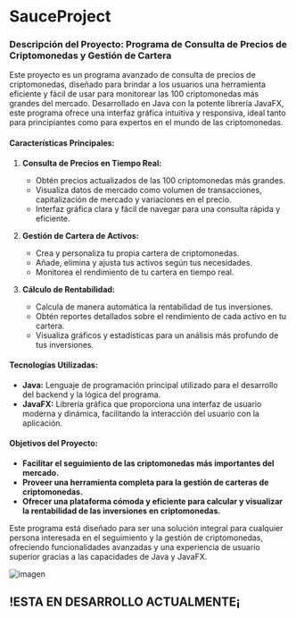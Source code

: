 # SauceProject

### Descripción del Proyecto: Programa de Consulta de Precios de Criptomonedas y Gestión de Cartera

Este proyecto es un programa avanzado de consulta de precios de criptomonedas, diseñado para brindar a los usuarios una herramienta eficiente y fácil de usar para monitorear las 100 criptomonedas más grandes del mercado. Desarrollado en Java con la potente librería JavaFX, este programa ofrece una interfaz gráfica intuitiva y responsiva, ideal tanto para principiantes como para expertos en el mundo de las criptomonedas.

#### Características Principales:

1. **Consulta de Precios en Tiempo Real:**
   - Obtén precios actualizados de las 100 criptomonedas más grandes.
   - Visualiza datos de mercado como volumen de transacciones, capitalización de mercado y variaciones en el precio.
   - Interfaz gráfica clara y fácil de navegar para una consulta rápida y eficiente.

2. **Gestión de Cartera de Activos:**
   - Crea y personaliza tu propia cartera de criptomonedas.
   - Añade, elimina y ajusta tus activos según tus necesidades.
   - Monitorea el rendimiento de tu cartera en tiempo real.

3. **Cálculo de Rentabilidad:**
   - Calcula de manera automática la rentabilidad de tus inversiones.
   - Obtén reportes detallados sobre el rendimiento de cada activo en tu cartera.
   - Visualiza gráficos y estadísticas para un análisis más profundo de tus inversiones.

#### Tecnologías Utilizadas:

- **Java:** Lenguaje de programación principal utilizado para el desarrollo del backend y la lógica del programa.
- **JavaFX:** Librería gráfica que proporciona una interfaz de usuario moderna y dinámica, facilitando la interacción del usuario con la aplicación.

#### Objetivos del Proyecto:

- **Facilitar el seguimiento de las criptomonedas más importantes del mercado.**
- **Proveer una herramienta completa para la gestión de carteras de criptomonedas.**
- **Ofrecer una plataforma cómoda y eficiente para calcular y visualizar la rentabilidad de las inversiones en criptomonedas.**

Este programa está diseñado para ser una solución integral para cualquier persona interesada en el seguimiento y la gestión de criptomonedas, ofreciendo funcionalidades avanzadas y una experiencia de usuario superior gracias a las capacidades de Java y JavaFX.

![imagen](https://github.com/YerlliR/SauceProject/assets/127828818/973941a8-4e4f-420d-86e8-f2da43bef179)


## !ESTA EN DESARROLLO ACTUALMENTE¡
